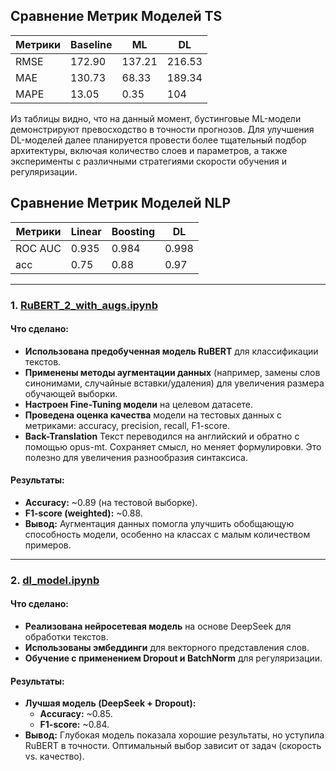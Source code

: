## Сравнение Метрик Моделей TS

| Метрики  | Baseline |    ML    |    DL    |
|----------|----------|----------|----------|
| RMSE     | 172.90   | 137.21   | 216.53   |
| MAE      | 130.73   | 68.33    | 189.34   |
| MAPE     | 13.05    | 0.35     | 104      |

Из таблицы видно, что на данный момент, бустинговые ML-модели демонстрируют превосходство в точности прогнозов. Для улучшения DL-моделей далее планируется провести более тщательный подбор архитектуры, включая количество слоев и параметров, а также эксперименты с различными стратегиями скорости обучения и регуляризации.


## Сравнение Метрик Моделей NLP

| Метрики | Linear | Boosting | DL       |
|---------|--------|---------|----------|
| ROC AUC | 0.935  |  0.984  | 0.998    |
| acc     | 0.75   |  0.88   | 0.97     |

---

### 1. [RuBERT_2_with_augs.ipynb](https://github.com/TaskGuru-AI/tasks_support_system_ai/blob/main/notebooks/NLP/RuBERT_2_with_augs.ipynb)

#### **Что сделано:**
- **Использована предобученная модель RuBERT** для классификации текстов.
- **Применены методы аугментации данных** (например, замены слов синонимами, случайные вставки/удаления) для увеличения размера обучающей выборки.
- **Настроен Fine-Tuning модели** на целевом датасете.
- **Проведена оценка качества** модели на тестовых данных с метриками: accuracy, precision, recall, F1-score.
- **Back-Translation** Текст переводился на английский и обратно с помощью opus-mt. Сохраняет смысл, но меняет формулировки. Это полезно для увеличения разнообразия синтаксиса.
#### **Результаты:**
- **Accuracy:** ~0.89 (на тестовой выборке).
- **F1-score (weighted):** ~0.88.
- **Вывод:** Аугментация данных помогла улучшить обобщающую способность модели, особенно на классах с малым количеством примеров.

---

### 2. [dl_model.ipynb](https://github.com/TaskGuru-AI/tasks_support_system_ai/blob/main/notebooks/NLP/dl_model.ipynb)

#### **Что сделано:**
- **Реализована нейросетевая модель** на основе DeepSeek для обработки текстов.
- **Использованы эмбеддинги** для векторного представления слов.
- **Обучение с применением Dropout и BatchNorm** для регуляризации.

#### **Результаты:**
- **Лучшая модель (DeepSeek + Dropout):**  
  - **Accuracy:** ~0.85.  
  - **F1-score:** ~0.84.  
- **Вывод:** Глубокая модель показала хорошие результаты, но уступила RuBERT в точности. Оптимальный выбор зависит от задач (скорость vs. качество).
